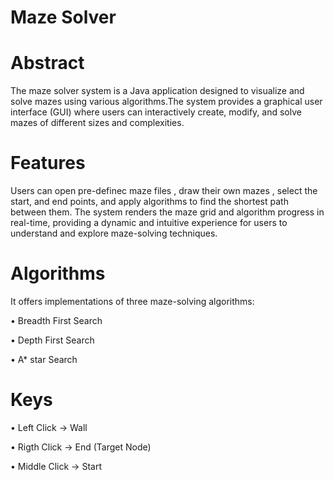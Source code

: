 # Maze Solver
# Abstract
The maze solver system is a Java application designed to visualize and solve mazes
using various algorithms.The system provides a graphical user interface (GUI)
where users can interactively create, modify, and solve mazes of different
sizes and complexities.
# Features 
Users can open pre-definec maze files , draw their own mazes ,
select the start, and end points, and apply algorithms
to find the shortest path between them.
The system renders the maze grid and algorithm progress in
real-time, providing a dynamic and intuitive experience for
users to understand and explore maze-solving techniques.

# Algorithms
 It offers implementations of three maze-solving algorithms:
 
•	Breadth First Search

•	Depth First Search

•	A* star Search

# Keys
•	Left Click -> Wall

•	Rigth Click -> End (Target Node)

•	Middle Click -> Start

